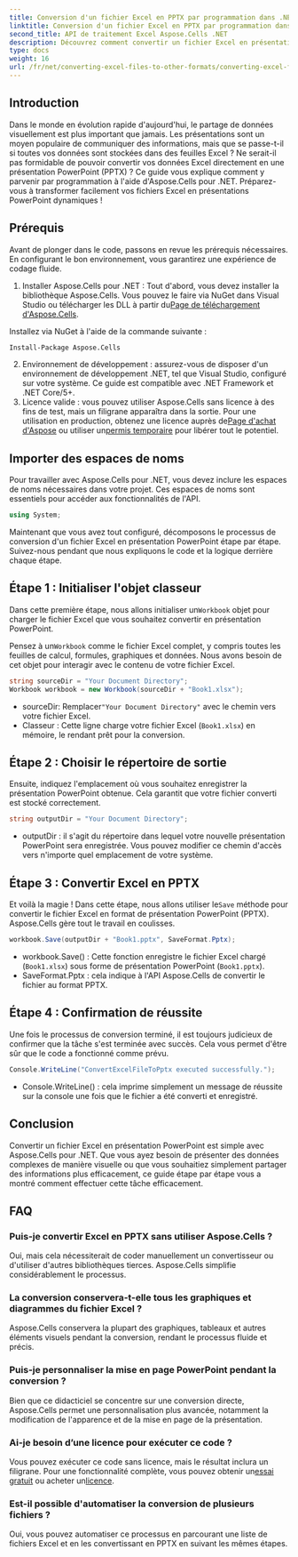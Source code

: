 ```yaml
---
title: Conversion d'un fichier Excel en PPTX par programmation dans .NET
linktitle: Conversion d'un fichier Excel en PPTX par programmation dans .NET
second_title: API de traitement Excel Aspose.Cells .NET
description: Découvrez comment convertir un fichier Excel en présentation PowerPoint (PPTX) par programmation à l'aide d'Aspose.Cells pour .NET avec ce guide étape par étape.
type: docs
weight: 16
url: /fr/net/converting-excel-files-to-other-formats/converting-excel-file-to-pptx/
---
```

## Introduction

Dans le monde en évolution rapide d'aujourd'hui, le partage de données visuellement est plus important que jamais. Les présentations sont un moyen populaire de communiquer des informations, mais que se passe-t-il si toutes vos données sont stockées dans des feuilles Excel ? Ne serait-il pas formidable de pouvoir convertir vos données Excel directement en une présentation PowerPoint (PPTX) ? Ce guide vous explique comment y parvenir par programmation à l'aide d'Aspose.Cells pour .NET. Préparez-vous à transformer facilement vos fichiers Excel en présentations PowerPoint dynamiques !

## Prérequis

Avant de plonger dans le code, passons en revue les prérequis nécessaires. En configurant le bon environnement, vous garantirez une expérience de codage fluide.

1. Installer Aspose.Cells pour .NET : Tout d'abord, vous devez installer la bibliothèque Aspose.Cells. Vous pouvez le faire via NuGet dans Visual Studio ou télécharger les DLL à partir du[Page de téléchargement d'Aspose.Cells](https://releases.aspose.com/cells/net/).

Installez via NuGet à l'aide de la commande suivante :
```bash
Install-Package Aspose.Cells
```
2. Environnement de développement : assurez-vous de disposer d'un environnement de développement .NET, tel que Visual Studio, configuré sur votre système. Ce guide est compatible avec .NET Framework et .NET Core/5+.
3.  Licence valide : vous pouvez utiliser Aspose.Cells sans licence à des fins de test, mais un filigrane apparaîtra dans la sortie. Pour une utilisation en production, obtenez une licence auprès de[Page d'achat d'Aspose](https://purchase.aspose.com/buy) ou utiliser un[permis temporaire](https://purchase.aspose.com/temporary-license/) pour libérer tout le potentiel.

## Importer des espaces de noms

Pour travailler avec Aspose.Cells pour .NET, vous devez inclure les espaces de noms nécessaires dans votre projet. Ces espaces de noms sont essentiels pour accéder aux fonctionnalités de l'API.

```csharp
using System;
```

Maintenant que vous avez tout configuré, décomposons le processus de conversion d'un fichier Excel en présentation PowerPoint étape par étape. Suivez-nous pendant que nous expliquons le code et la logique derrière chaque étape.

## Étape 1 : Initialiser l'objet classeur

 Dans cette première étape, nous allons initialiser un`Workbook` objet pour charger le fichier Excel que vous souhaitez convertir en présentation PowerPoint.

 Pensez à un`Workbook` comme le fichier Excel complet, y compris toutes les feuilles de calcul, formules, graphiques et données. Nous avons besoin de cet objet pour interagir avec le contenu de votre fichier Excel.

```csharp
string sourceDir = "Your Document Directory";
Workbook workbook = new Workbook(sourceDir + "Book1.xlsx");
```

-  sourceDir: Remplacer`"Your Document Directory"` avec le chemin vers votre fichier Excel.
- Classeur : Cette ligne charge votre fichier Excel (`Book1.xlsx`) en mémoire, le rendant prêt pour la conversion.

## Étape 2 : Choisir le répertoire de sortie

Ensuite, indiquez l'emplacement où vous souhaitez enregistrer la présentation PowerPoint obtenue. Cela garantit que votre fichier converti est stocké correctement.

```csharp
string outputDir = "Your Document Directory";
```

- outputDir : il s'agit du répertoire dans lequel votre nouvelle présentation PowerPoint sera enregistrée. Vous pouvez modifier ce chemin d'accès vers n'importe quel emplacement de votre système.

## Étape 3 : Convertir Excel en PPTX

 Et voilà la magie ! Dans cette étape, nous allons utiliser le`Save` méthode pour convertir le fichier Excel en format de présentation PowerPoint (PPTX). Aspose.Cells gère tout le travail en coulisses.

```csharp
workbook.Save(outputDir + "Book1.pptx", SaveFormat.Pptx);
```

- workbook.Save() : Cette fonction enregistre le fichier Excel chargé (`Book1.xlsx`) sous forme de présentation PowerPoint (`Book1.pptx`).
- SaveFormat.Pptx : cela indique à l'API Aspose.Cells de convertir le fichier au format PPTX.

## Étape 4 : Confirmation de réussite

Une fois le processus de conversion terminé, il est toujours judicieux de confirmer que la tâche s'est terminée avec succès. Cela vous permet d'être sûr que le code a fonctionné comme prévu.

```csharp
Console.WriteLine("ConvertExcelFileToPptx executed successfully.");
```

- Console.WriteLine() : cela imprime simplement un message de réussite sur la console une fois que le fichier a été converti et enregistré.

## Conclusion

Convertir un fichier Excel en présentation PowerPoint est simple avec Aspose.Cells pour .NET. Que vous ayez besoin de présenter des données complexes de manière visuelle ou que vous souhaitiez simplement partager des informations plus efficacement, ce guide étape par étape vous a montré comment effectuer cette tâche efficacement.

## FAQ

### Puis-je convertir Excel en PPTX sans utiliser Aspose.Cells ?
Oui, mais cela nécessiterait de coder manuellement un convertisseur ou d'utiliser d'autres bibliothèques tierces. Aspose.Cells simplifie considérablement le processus.

### La conversion conservera-t-elle tous les graphiques et diagrammes du fichier Excel ?
Aspose.Cells conservera la plupart des graphiques, tableaux et autres éléments visuels pendant la conversion, rendant le processus fluide et précis.

### Puis-je personnaliser la mise en page PowerPoint pendant la conversion ?
Bien que ce didacticiel se concentre sur une conversion directe, Aspose.Cells permet une personnalisation plus avancée, notamment la modification de l'apparence et de la mise en page de la présentation.

### Ai-je besoin d’une licence pour exécuter ce code ?
Vous pouvez exécuter ce code sans licence, mais le résultat inclura un filigrane. Pour une fonctionnalité complète, vous pouvez obtenir un[essai gratuit](https://releases.aspose.com/) ou acheter un[licence](https://purchase.aspose.com/buy).

### Est-il possible d'automatiser la conversion de plusieurs fichiers ?
Oui, vous pouvez automatiser ce processus en parcourant une liste de fichiers Excel et en les convertissant en PPTX en suivant les mêmes étapes.